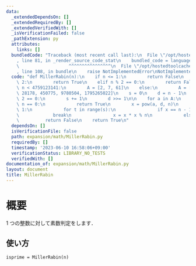 ```yaml
---
data:
  _extendedDependsOn: []
  _extendedRequiredBy: []
  _extendedVerifiedWith: []
  _isVerificationFailed: false
  _pathExtension: py
  attributes:
    links: []
  bundledCode: "Traceback (most recent call last):\n  File \"/opt/hostedtoolcache/Python/3.11.4/x64/lib/python3.11/site-packages/onlinejudge_verify/documentation/build.py\"\
    , line 81, in _render_source_code_stat\n    bundled_code = language.bundle(\n\
    \                   ^^^^^^^^^^^^^^^^\n  File \"/opt/hostedtoolcache/Python/3.11.4/x64/lib/python3.11/site-packages/onlinejudge_verify/languages/python.py\"\
    , line 108, in bundle\n    raise NotImplementedError\nNotImplementedError\n"
  code: "def MillerRabin(n):\n    if n <= 1:\n        return False\n    elif n ==\
    \ 2:\n        return True\n    elif n % 2 == 0:\n        return False\n\n    if\
    \ n < 4759123141:\n        A = [2, 7, 61]\n    else:\n        A = [2, 325, 9375,\
    \ 28178, 450775, 9780504, 1795265022]\n    s = 0\n    d = n - 1\n    while d %\
    \ 2 == 0:\n        s += 1\n        d >>= 1\n\n    for a in A:\n        if a %\
    \ n == 0:\n            return True\n        x = pow(a, d, n)\n        if x !=\
    \ 1:\n            for t in range(s):\n                if x == n - 1:\n       \
    \             break\n                x = x * x % n\n            else:\n      \
    \          return False\n    return True\n"
  dependsOn: []
  isVerificationFile: false
  path: expansion/math/MillerRabin.py
  requiredBy: []
  timestamp: '2023-06-10 16:58:06+09:00'
  verificationStatus: LIBRARY_NO_TESTS
  verifiedWith: []
documentation_of: expansion/math/MillerRabin.py
layout: document
title: MillerRabin
---
```


# 概要
1 つの整数に対して素数判定をします．

## 使い方
```
isprime = MillerRabin(n)
```
